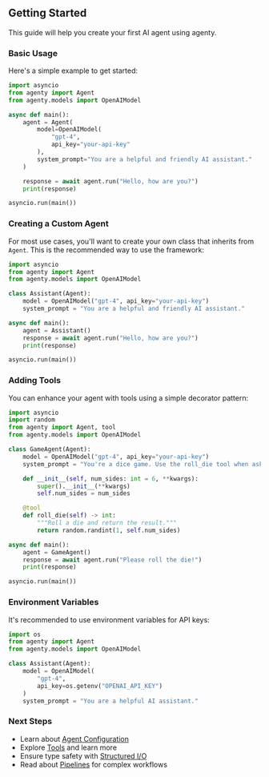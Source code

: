 ## Getting Started

This guide will help you create your first AI agent using agenty.

### Basic Usage

Here's a simple example to get started:

```python
import asyncio
from agenty import Agent
from agenty.models import OpenAIModel

async def main():
    agent = Agent(
        model=OpenAIModel(
            "gpt-4",
            api_key="your-api-key"
        ),
        system_prompt="You are a helpful and friendly AI assistant."
    )

    response = await agent.run("Hello, how are you?")
    print(response)

asyncio.run(main())
```

### Creating a Custom Agent

For most use cases, you'll want to create your own class that inherits from `Agent`. This is the recommended way to use the framework:

```python
import asyncio
from agenty import Agent
from agenty.models import OpenAIModel

class Assistant(Agent):
    model = OpenAIModel("gpt-4", api_key="your-api-key")
    system_prompt = "You are a helpful and friendly AI assistant."

async def main():
    agent = Assistant()
    response = await agent.run("Hello, how are you?")
    print(response)

asyncio.run(main())
```

### Adding Tools

You can enhance your agent with tools using a simple decorator pattern:

```python
import asyncio
import random
from agenty import Agent, tool
from agenty.models import OpenAIModel

class GameAgent(Agent):
    model = OpenAIModel("gpt-4", api_key="your-api-key")
    system_prompt = "You're a dice game. Use the roll_die tool when asked to roll."

    def __init__(self, num_sides: int = 6, **kwargs):
        super().__init__(**kwargs)
        self.num_sides = num_sides

    @tool
    def roll_die(self) -> int:
        """Roll a die and return the result."""
        return random.randint(1, self.num_sides)

async def main():
    agent = GameAgent()
    response = await agent.run("Please roll the die!")
    print(response)

asyncio.run(main())
```

### Environment Variables

It's recommended to use environment variables for API keys:

```python
import os
from agenty import Agent
from agenty.models import OpenAIModel

class Assistant(Agent):
    model = OpenAIModel(
        "gpt-4",
        api_key=os.getenv("OPENAI_API_KEY")
    )
    system_prompt = "You are a helpful AI assistant."
```

### Next Steps

-   Learn about [Agent Configuration](../documentation/agent_configuration.md)
-   Explore [Tools](../documentation/tools.md) and learn more
-   Ensure type safety with [Structured I/O](../documentation/structured_io.md)
-   Read about [Pipelines](../documentation/pipelines.md) for complex workflows
